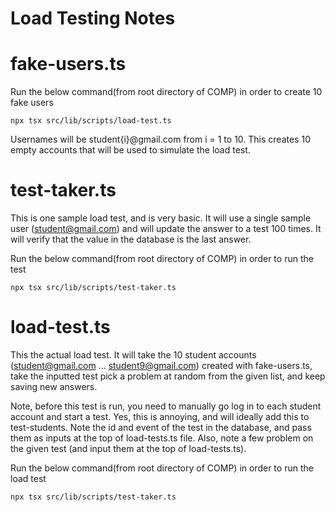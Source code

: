 # Load Testing Notes

# fake-users.ts

Run the below command(from root directory of COMP) in order to create 10 fake users

```
npx tsx src/lib/scripts/load-test.ts 
```
Usernames will be student{i}@gmail.com from i = 1 to 10. 
This creates 10 empty accounts that will be used to simulate the load test.

# test-taker.ts
This is one sample load test, and is very basic. It will use a single sample user (student@gmail.com) and will update the answer to a test 100 times. It will verify that the value in the database is the last answer.

Run the below command(from root directory of COMP) in order to run the test

```
npx tsx src/lib/scripts/test-taker.ts 
```

# load-test.ts
This the actual load test. It will take the 10 student accounts (student@gmail.com ... student9@gmail.com) created with fake-users.ts, take the inputted test pick a problem at random from the given list, and keep saving new answers. 

Note, before this test is run, you need to manually go log in to each student account and start a test. Yes, this is annoying, and will ideally add this to test-students. Note the id and event of the test in the database, and pass them as inputs at the top of load-tests.ts file. Also, note a few problem on the given test (and input them at the top of load-tests.ts). 

Run the below command(from root directory of COMP) in order to run the load test

```
npx tsx src/lib/scripts/test-taker.ts 
```
